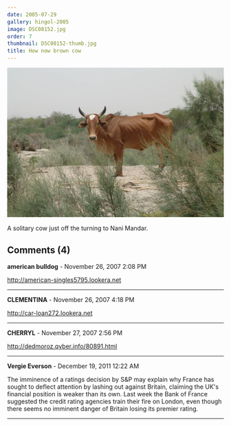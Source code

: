 ```yaml
---
date: 2005-07-29
gallery: hingol-2005
image: DSC08152.jpg
order: 7
thumbnail: DSC08152-thumb.jpg
title: How now brown cow
---
```


![How now brown cow](./DSC08152.jpg)

A solitary cow just off the turning to Nani Mandar.

<div id="comments">

## Comments (4)

**american bulldog** - November 26, 2007  2:08 PM

<http://american-singles5795.lookera.net>

---

**CLEMENTINA** - November 26, 2007  4:18 PM

<http://car-loan272.lookera.net>

---

**CHERRYL** - November 27, 2007  2:56 PM

<http://dedmoroz.qyber.info/80891.html>

---

**Vergie Everson** - December 19, 2011 12:22 AM

The imminence of a ratings decision by S&P may explain why France has sought to deflect attention by lashing out against Britain, claiming the UK's financial position is weaker than its own. Last week the Bank of France suggested the credit rating agencies train their fire on London, even though there seems no imminent danger of Britain losing its premier rating.

---

</div>